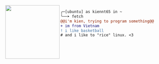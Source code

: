 <!-- [![Readme Card](https://github-readme-stats.vercel.app/api/pin/?username=ntk148v&repo=lets-go&show_owner=true)](https://github.com/ntk148v/lets-go)
[![Readme Card](https://github-readme-stats.vercel.app/api/pin/?username=ntk148v&repo=dotboss&show_owner=true)](https://github.com/ntk148v/dotboss)
[![Readme Card](https://github-readme-stats.vercel.app/api/pin/?username=openstack&repo=zun&show_owner=true)](https://github.com/openstack/zun)
[![Readme Card](https://github-readme-stats.vercel.app/api/pin/?username=openstack&repo=kolla-ansible&show_owner=true)](https://github.com/openstack/kolla-ansible)
[![Readme Card](https://github-readme-stats.vercel.app/api/pin/?username=prometheus&repo=prometheus&show_owner=true)](https://github.com/prometheus/prometheus)
[![Readme Card](https://github-readme-stats.vercel.app/api/pin/?username=gophercloud&repo=gophercloud&show_owner=true)](https://github.com/gophercloud/gophercloud)
[![Readme Card](https://github-readme-stats.vercel.app/api/pin/?username=vCloud-DFTBA&repo=faythe&show_owner=true)](https://github.com/vCloud-DFTBA/faythe)
[![Readme Card](https://github-readme-stats.vercel.app/api/pin/?username=hashicorp&repo=nomad-pack&show_owner=true)](https://github.com/hashicorp/nomad-pack) -->

<img align="left" height="170" src="https://i.kym-cdn.com/photos/images/newsfeed/000/538/716/7f5.gif"/>

```diff
╭─[ubuntu] as kiennt65 in ~
╰──➤ fetch
@@i'm kien, trying to program something@@
+ im from Vietnam
! i like basketball
# and i like to "rice" linux. <3
```
